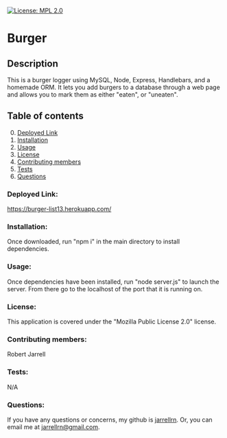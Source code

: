 [![License: MPL 2.0](https://img.shields.io/badge/License-MPL%202.0-brightgreen.svg)](https://opensource.org/licenses/MPL-2.0)

# Burger

## Description

This is a burger logger using MySQL, Node, Express, Handlebars, and a homemade ORM. It lets you add burgers to a database through a web page and allows you to mark them as either "eaten", or "uneaten".

## Table of contents

0. [Deployed Link](#deployed)
1. [Installation](#installation)
2. [Usage](#usage)
3. [License](#license)
4. [Contributing members](#contributing)
5. [Tests](#tests)
6. [Questions](#questions)

### Deployed Link: <a name="deployed"></a>

https://burger-list13.herokuapp.com/

### Installation: <a name="installation"></a>

Once downloaded, run "npm i" in the main directory to install dependencies.

### Usage: <a name="usage"></a>

Once dependencies have been installed, run "node server.js" to launch the server. From there go to the localhost of the port that it is running on.

### License: <a name="license"></a>

This application is covered under the "Mozilla Public License 2.0" license.

### Contributing members: <a name="contributing"></a>

Robert Jarrell

### Tests: <a name="tests"></a>

N/A

### Questions: <a name="questions"></a>

If you have any questions or concerns, my github is [jarrellrn](https://github.com/jarrellrn). Or, you can email me at jarrellrn@gmail.com.
